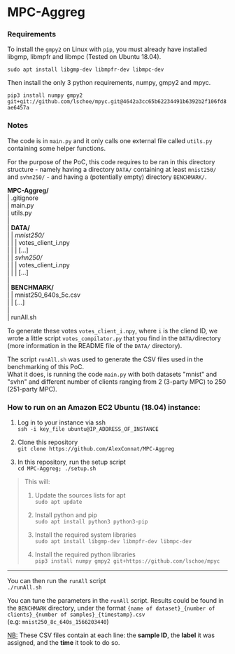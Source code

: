 # MPC-Aggreg



### Requirements

To install the `gmpy2` on Linux with `pip`, you must already have installed libgmp, libmpfr and libmpc (Tested on Ubuntu 18.04).

`sudo apt install libgmp-dev libmpfr-dev libmpc-dev`



Then install the only 3 python requirements, numpy, gmpy2 and mpyc.

`pip3 install numpy gmpy2 git+git://github.com/lschoe/mpyc.git@4642a3cc65b62234491b6392b2f106fd8ae6457a`



### Notes

The code is in `main.py` and it only calls one external file called `utils.py` containing some helper functions.

For the purpose of the PoC, this code requires to be ran in this directory structure - namely having a directory `DATA/` containing at least `mnist250/` and `svhn250/` - and having a (potentially empty) directory `BENCHMARK/`.



**MPC-Aggreg/** <br>
| .gitignore <br>
| main.py <br>
| utils.py <br>
| <br>
| **DATA/** <br>
| | *mnist250/* <br>
| | |  votes_client_i.npy <br>
| | |  […] <br>
| | *svhn250/* <br>
| | |  votes_client_i.npy <br>
| | |  […] <br>
| <br>
| **BENCHMARK/** <br>
| | mnist250_640s_5c.csv <br>
| | […] <br>
| <br>
| runAll.sh <br>



To generate these votes `votes_client_i.npy`, where `i` is the cliend ID, we wrote a little script `votes_compilator.py` that you find in the `DATA/`directory (more information in the README file of the `DATA/` directory).



The script `runAll.sh` was used to generate the CSV files used in the benchmarking of this PoC. <br>
What it does, is running the code `main.py` with both datasets "mnist" and "svhn" and different number of clients ranging from 2 (3-party MPC) to 250 (251-party MPC).


### How to run on an Amazon EC2 Ubuntu (18.04) instance:

1) Log in to your instance via ssh <br>
`ssh -i key_file ubuntu@IP_ADDRESS_OF_INSTANCE`

2) Clone this repository <br>
`git clone https://github.com/AlexConnat/MPC-Aggreg`

3) In this repository, run the setup script <br>
`cd MPC-Aggreg; ./setup.sh`

>This will:
>
>  1) Update the sources lists for apt <br>
>  `sudo apt update`
>
>  2) Install python and pip <br>
>  `sudo apt install python3 python3-pip`
>
>  3) Install the required system libraries <br>
>  `sudo apt install libgmp-dev libmpfr-dev libmpc-dev`
>
>  4) Install the required python libraries <br>
>  `pip3 install numpy gmpy2 git+https://github.com/lschoe/mpyc`

- - - 

You can then run the `runAll` script <br>
`./runAll.sh`

You can tune the parameters in the `runAll` script. Results could be found in the `BENCHMARK` directory, under the format `{name of dataset}_{number of clients}_{number of samples}_{timestamp}.csv` <br>
(e.g: `mnist250_8c_640s_1566203440`)

<u>NB:</u> These CSV files contain at each line: the **sample ID**, the **label** it was assigned, and the **time** it took to do so. 
